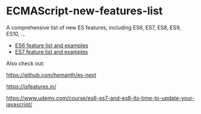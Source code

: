 # ECMAScript-new-features-list
A comprehensive list of new ES features, including ES6, ES7, ES8, ES9, ES10, ...

* [ES6 feature list and examples](ES6.MD)
* [ES7 feature list and examples](ES7.MD)

Also check out:

https://github.com/hemanth/es-next

https://jsfeatures.in/

https://www.udemy.com/course/es6-es7-and-es8-its-time-to-update-your-javascript/
